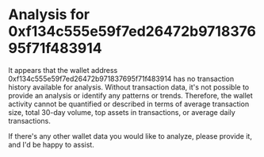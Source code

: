 # Analysis for 0xf134c555e59f7ed26472b971837695f71f483914

It appears that the wallet address 0xf134c555e59f7ed26472b971837695f71f483914 has no transaction history available for analysis. Without transaction data, it's not possible to provide an analysis or identify any patterns or trends. Therefore, the wallet activity cannot be quantified or described in terms of average transaction size, total 30-day volume, top assets in transactions, or average daily transactions.

If there's any other wallet data you would like to analyze, please provide it, and I'd be happy to assist.